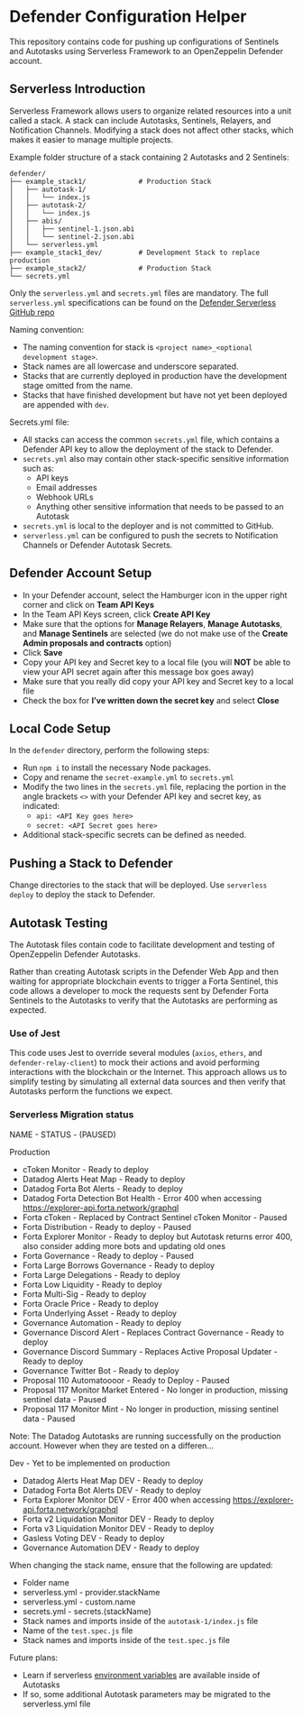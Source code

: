 # Defender Configuration Helper

This repository contains code for pushing up configurations of Sentinels and Autotasks using Serverless Framework to an OpenZeppelin Defender account.

## Serverless Introduction

Serverless Framework allows users to organize related resources into a unit called a stack. A stack can include Autotasks, Sentinels, Relayers, and Notification Channels. Modifying a stack does not affect other stacks, which makes it easier to manage multiple projects.

Example folder structure of a stack containing 2 Autotasks and 2 Sentinels:

```text
defender/
├── example_stack1/             # Production Stack
│   ├── autotask-1/
│   │   └── index.js
│   ├── autotask-2/
│   │   └── index.js
│   ├── abis/
│   │   ├── sentinel-1.json.abi
│   │   └── sentinel-2.json.abi
│   └── serverless.yml
├── example_stack1_dev/         # Development Stack to replace production
├── example_stack2/             # Production Stack
└── secrets.yml
```
Only the `serverless.yml` and `secrets.yml` files are mandatory. The full `serverless.yml` specifications can be found on the [Defender Serverless GitHub repo](https://github.com/OpenZeppelin/defender-serverless)

Naming convention:
- The naming convention for stack is `<project name>_<optional development stage>`.
- Stack names are all lowercase and underscore separated.
- Stacks that are currently deployed in production have the development stage omitted from the name.
- Stacks that have finished development but have not yet been deployed are appended with `dev`.

Secrets.yml file:
- All stacks can access the common `secrets.yml` file, which contains a Defender API key to allow the deployment of the stack to Defender.
- `secrets.yml` also may contain other stack-specific sensitive information such as:
  - API keys
  - Email addresses
  - Webhook URLs
  - Anything other sensitive information that needs to be passed to an Autotask
- `secrets.yml` is local to the deployer and is not committed to GitHub.
- `serverless.yml` can be configured to push the secrets to Notification Channels or Defender Autotask Secrets.

## Defender Account Setup

- In your Defender account, select the Hamburger icon in the upper right corner and click on **Team API Keys**
- In the Team API Keys screen, click **Create API Key**
- Make sure that the options for **Manage Relayers**, **Manage Autotasks**, and **Manage Sentinels** are selected (we do not make use of the **Create Admin proposals and contracts** option)
- Click **Save**
- Copy your API key and Secret key to a local file (you will **NOT** be able to view your API secret again after this message box goes away)
- Make sure that you really did copy your API key and Secret key to a local file
- Check the box for **I’ve written down the secret key** and select **Close**

## Local Code Setup

In the `defender` directory, perform the following steps:
- Run `npm i` to install the necessary Node packages.
- Copy and rename the `secret-example.yml` to `secrets.yml`
- Modify the two lines in the `secrets.yml` file, replacing the portion in the angle brackets `<>` with your Defender API key and secret key, as indicated:
  - `api: <API Key goes here>`
  - `secret: <API Secret goes here>`
- Additional stack-specific secrets can be defined as needed.

## Pushing a Stack to Defender

Change directories to the stack that will be deployed. Use `serverless deploy` to deploy the stack to Defender.

## Autotask Testing

The Autotask files contain code to facilitate development and testing of OpenZeppelin Defender Autotasks.

Rather than creating Autotask scripts in the Defender Web App and then waiting for appropriate blockchain events
to trigger a Forta Sentinel, this code allows a developer to mock the requests sent by Defender Forta Sentinels to
the Autotasks to verify that the Autotasks are performing as expected.

### Use of Jest

This code uses Jest to override several modules (`axios`, `ethers`, and `defender-relay-client`) to mock their actions and avoid performing interactions
with the blockchain or the Internet. This approach allows us to simplify testing by simulating all external data sources and then verify that Autotasks
perform the functions we expect.

### Serverless Migration status

NAME - STATUS - (PAUSED)

Production

- cToken Monitor - Ready to deploy
- Datadog Alerts Heat Map - Ready to deploy
- Datadog Forta Bot Alerts - Ready to deploy
- Datadog Forta Detection Bot Health - Error 400 when accessing https://explorer-api.forta.network/graphql
- Forta cToken - Replaced by Contract Sentinel cToken Monitor - Paused
- Forta Distribution - Ready to deploy - Paused
- Forta Explorer Monitor - Ready to deploy but Autotask returns error 400, also consider adding more bots and updating old ones
- Forta Governance - Ready to deploy - Paused
- Forta Large Borrows Governance - Ready to deploy
- Forta Large Delegations - Ready to deploy
- Forta Low Liquidity - Ready to deploy
- Forta Multi-Sig - Ready to deploy
- Forta Oracle Price - Ready to deploy
- Forta Underlying Asset - Ready to deploy
- Governance Automation - Ready to deploy
- Governance Discord Alert - Replaces Contract Governance - Ready to deploy
- Governance Discord Summary - Replaces Active Proposal Updater - Ready to deploy
- Governance Twitter Bot - Ready to deploy
- Proposal 110 Automatoooor - Ready to Deploy - Paused
- Proposal 117 Monitor Market Entered - No longer in production, missing sentinel data - Paused
- Proposal 117 Monitor Mint - No longer in production, missing sentinel data - Paused

Note: The Datadog Autotasks are running successfully on the production account. However when they are tested on a differen...

Dev - Yet to be implemented on production

- Datadog Alerts Heat Map DEV - Ready to deploy
- Datadog Forta Bot Alerts DEV - Ready to deploy
- Forta Explorer Monitor DEV - Error 400 when accessing https://explorer-api.forta.network/graphql
- Forta v2 Liquidation Monitor DEV - Ready to deploy
- Forta v3 Liquidation Monitor DEV - Ready to deploy
- Gasless Voting DEV - Ready to deploy
- Governance Automation DEV - Ready to deploy

When changing the stack name, ensure that the following are updated:

- Folder name
- serverless.yml - provider.stackName
- serverless.yml - custom.name
- secrets.yml - secrets.(stackName)
- Stack names and imports inside of the `autotask-1/index.js` file
- Name of the `test.spec.js` file
- Stack names and imports inside of the `test.spec.js` file

Future plans:

- Learn if serverless [environment variables](https://adamdelong.com/serverless-environment-variables/) are available inside of Autotasks
- If so, some additional Autotask parameters may be migrated to the serverless.yml file
